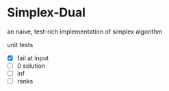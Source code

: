 # Simplex-Dual
an naive, test-rich implementation of simplex algorithm 

unit tests
- [x] fail at input
- [ ] 0 solution
- [ ] inf
- [ ] ranks
